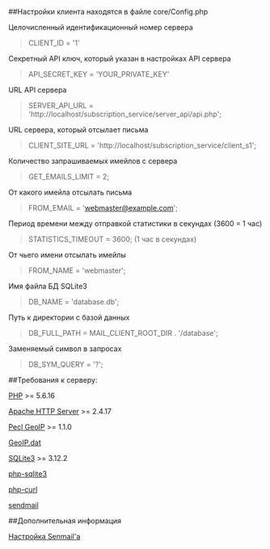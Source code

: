 ##Настройки клиента находятся в файле core/Config.php

Целочисленный идентификационный номер сервера
> CLIENT_ID = '1'

Секретный API ключ, который указан в настройках API сервера
> API_SECRET_KEY = 'YOUR_PRIVATE_KEY'

URL API сервера
> SERVER_API_URL = 'http://localhost/subscription_service/server_api/api.php';

URL сервера, который отсылает письма
> CLIENT_SITE_URL = 'http://localhost/subscription_service/client_s1';

Количество запрашиваемых имейлов с сервера
> GET_EMAILS_LIMIT = 2;

От какого имейла отсылать письма
> FROM_EMAIL =  'webmaster@example.com';

Период времени между отправкой статистики в секундах (3600 = 1 час)
>STATISTICS_TIMEOUT = 3600; (1 час в секундах)

От чьего имени отсылать имейлы
> FROM_NAME = 'webmaster';

Имя файла БД SQLite3
> DB_NAME = 'database.db';

Путь к директории с базой данных
> DB_FULL_PATH = MAIL_CLIENT_ROOT_DIR . '/database';

Заменяемый символ в запросах
> DB_SYM_QUERY = '?';

##Требования к серверу:

[PHP](https://secure.php.net/downloads.php) >= 5.6.16

[Apache HTTP Server](https://httpd.apache.org/) >= 2.4.17

[Pecl GeoIP](https://pecl.php.net/package/geoip/1.1.0/) >= 1.1.0

[GeoIP.dat](http://geolite.maxmind.com/download/geoip/database/GeoLiteCountry/GeoIP.dat.gz)

[SQLite3](https://www.sqlite.org/download.html) >= 3.12.2

[php-sqlite3](https://secure.php.net/manual/ru/book.sqlite3.php)

[php-curl](https://secure.php.net/manual/ru/book.curl.php)

[sendmail](http://www.sendmail.com/sm/open_source/)



##Дополнительная информация

[Настройка Senmail'a](https://linuxconfig.org/configuring-gmail-as-sendmail-email-relay)